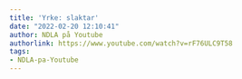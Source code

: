 ```yaml
---
title: 'Yrke: slaktar'
date: "2022-02-20 12:10:41"
author: NDLA på Youtube
authorlink: https://www.youtube.com/watch?v=rF76ULC9T58
tags:
- NDLA-pa-Youtube
---
```

